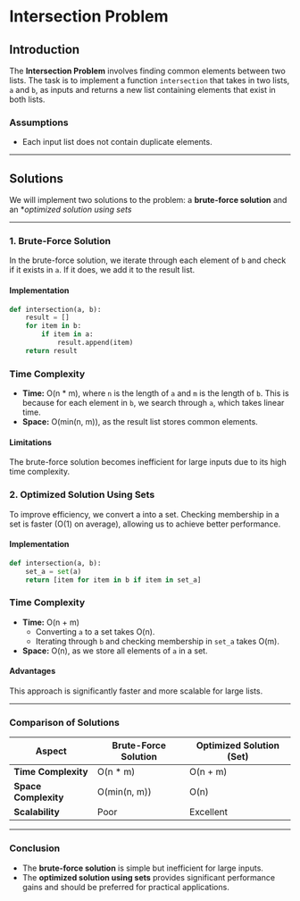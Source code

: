 # Intersection Problem

## Introduction

The **Intersection Problem** involves finding common elements between two lists. The task is to implement a function `intersection` that takes in two lists, `a` and `b`, as inputs and returns a new list containing elements that exist in both lists.

### Assumptions
- Each input list does not contain duplicate elements.

---

## Solutions

We will implement two solutions to the problem: a **brute-force solution** and an **optimized solution using sets*

---

### 1. Brute-Force Solution

In the brute-force solution, we iterate through each element of `b` and check if it exists in `a`. If it does, we add it to the result list.

#### Implementation
```python
def intersection(a, b):
    result = []
    for item in b:
        if item in a:
            result.append(item)
    return result
```

### Time Complexity

- **Time:** O(n * m), where `n` is the length of `a` and `m` is the length of `b`. This is because for each element in `b`, we search through `a`, which takes linear time.
- **Space:** O(min(n, m)), as the result list stores common elements.

#### Limitations
The brute-force solution becomes inefficient for large inputs due to its high time complexity.


### 2. Optimized Solution Using Sets

To improve efficiency, we convert a into a set. Checking membership in a set is faster (O(1) on average), allowing us to achieve better performance.

#### Implementation
``` python
def intersection(a, b):
    set_a = set(a)
    return [item for item in b if item in set_a]
```
### Time Complexity

- **Time:** O(n + m)
  - Converting `a` to a set takes O(n).
  - Iterating through `b` and checking membership in `set_a` takes O(m).
- **Space:** O(n), as we store all elements of `a` in a set.

#### Advantages
This approach is significantly faster and more scalable for large lists.

---

### Comparison of Solutions

| **Aspect**          | **Brute-Force Solution** | **Optimized Solution (Set)** |
|----------------------|--------------------------|------------------------------|
| **Time Complexity**  | O(n * m)                | O(n + m)                    |
| **Space Complexity** | O(min(n, m))            | O(n)                        |
| **Scalability**      | Poor                    | Excellent                   |

---

### Conclusion

- The **brute-force solution** is simple but inefficient for large inputs.
- The **optimized solution using sets** provides significant performance gains and should be preferred for practical applications.
